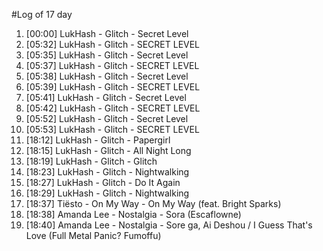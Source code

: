 #Log of 17 day

1. [00:00] LukHash - Glitch - Secret Level
1. [05:32] LukHash - Glitch - SECRET LEVEL
1. [05:35] LukHash - Glitch - Secret Level
1. [05:37] LukHash - Glitch - SECRET LEVEL
1. [05:38] LukHash - Glitch - Secret Level
1. [05:39] LukHash - Glitch - SECRET LEVEL
1. [05:41] LukHash - Glitch - Secret Level
1. [05:42] LukHash - Glitch - SECRET LEVEL
1. [05:52] LukHash - Glitch - Secret Level
1. [05:53] LukHash - Glitch - SECRET LEVEL
1. [18:12] LukHash - Glitch - Papergirl
1. [18:15] LukHash - Glitch - All Night Long
1. [18:19] LukHash - Glitch - Glitch
1. [18:23] LukHash - Glitch - Nightwalking
1. [18:27] LukHash - Glitch - Do It Again
1. [18:29] LukHash - Glitch - Nightwalking
1. [18:37] Tiësto - On My Way - On My Way (feat. Bright Sparks)
1. [18:38] Amanda Lee - Nostalgia - Sora (Escaflowne)
1. [18:40] Amanda Lee - Nostalgia - Sore ga, Ai Deshou / I Guess That's Love (Full Metal Panic? Fumoffu)
